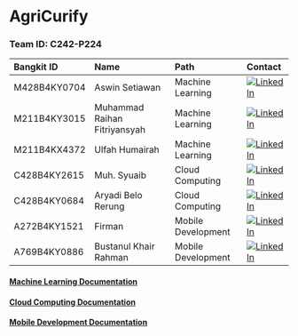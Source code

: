 # AgriCurify

### Team ID: C242-P224

| Bangkit ID   | Name                               | Path                           | Contact                            |
| :---         | :----                              | :---                           | :---                               |
| M428B4KY0704 | Aswin Setiawan                     | Machine Learning               |[![LinkedIn](https://img.shields.io/badge/LinkedIn-%230077B5.svg?logo=linkedin&logoColor=white)](https://www.linkedin.com/in/aswin-setiawan/)                                  |
| M211B4KY3015 | Muhammad Raihan Fitriyansyah       | Machine Learning               | [![LinkedIn](https://img.shields.io/badge/LinkedIn-%230077B5.svg?logo=linkedin&logoColor=white)](https://www.linkedin.com/in/muhammad-raihan-f-703775261/)                                   |
| M211B4KX4372 | Ulfah Humairah                     | Machine Learning               | [![LinkedIn](https://img.shields.io/badge/LinkedIn-%230077B5.svg?logo=linkedin&logoColor=white)](https://www.linkedin.com/in/ulfahhumairah/)                    |
| C428B4KY2615 | Muh. Syuaib                        | Cloud Computing                | [![LinkedIn](https://img.shields.io/badge/LinkedIn-%230077B5.svg?logo=linkedin&logoColor=white)](https://www.linkedin.com/in/muhsyuaib/)                                    |
| C428B4KY0684 | Aryadi Belo Rerung                 | Cloud Computing                | [![LinkedIn](https://img.shields.io/badge/LinkedIn-%230077B5.svg?logo=linkedin&logoColor=white)](https://www.linkedin.com/in/aryadi-belo-rerung-76b060295/)                                    |
| A272B4KY1521 | Firman                             | Mobile Development             | [![LinkedIn](https://img.shields.io/badge/LinkedIn-%230077B5.svg?logo=linkedin&logoColor=white)](https://www.linkedin.com/in/firman-firman-556ab21ab/)                                  |
| A769B4KY0886 | 	Bustanul Khair Rahman             | Mobile Development             | [![LinkedIn](https://img.shields.io/badge/LinkedIn-%230077B5.svg?logo=linkedin&logoColor=white)](https://www.linkedin.com/in/bustanulkhairrahman/)                                   |

#### [Machine Learning Documentation](https://github.com/AgriCurify/MachineLearning)
#### [Cloud Computing Documentation](https://github.com/AgriCurify/CloudComputing)
#### [Mobile Development Documentation](https://github.com/AgriCurify/MobileDevelopment)
